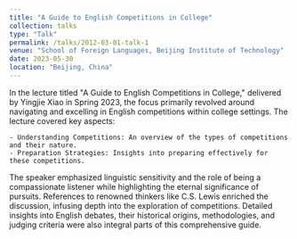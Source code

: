 ```yaml
---
title: "A Guide to English Competitions in College"
collection: talks
type: "Talk"
permalink: /talks/2012-03-01-talk-1
venue: "School of Foreign Languages, Beijing Institute of Technology"
date: 2023-05-30
location: "Beijing, China"
---
```


In the lecture titled "A Guide to English Competitions in College," delivered by Yingjie Xiao in Spring 2023, the focus primarily revolved around navigating and excelling in English competitions within college settings. The lecture covered key aspects:


    - Understanding Competitions: An overview of the types of competitions and their nature.
    - Preparation Strategies: Insights into preparing effectively for these competitions.

The speaker emphasized linguistic sensitivity and the role of being a compassionate listener while highlighting the eternal significance of pursuits. References to renowned thinkers like C.S. Lewis enriched the discussion, infusing depth into the exploration of competitions. Detailed insights into English debates, their historical origins, methodologies, and judging criteria were also integral parts of this comprehensive guide.
